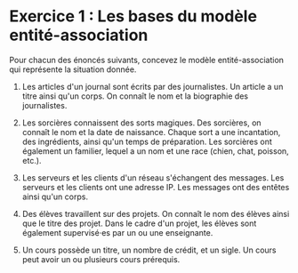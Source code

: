 # Exercice 1 : Les bases du modèle entité-association

Pour chacun des énoncés suivants, concevez le modèle entité-association
qui représente la situation donnée.

1.  Les articles d'un journal sont écrits par des journalistes. Un
    article a un titre ainsi qu'un corps. On connaît le nom et la
    biographie des journalistes.

2.  Les sorcières connaissent des sorts magiques. Des sorcières, on
    connaît le nom et la date de naissance. Chaque sort a une
    incantation, des ingrédients, ainsi qu'un temps de préparation. Les
    sorcières ont également un familier, lequel a un nom et une race
    (chien, chat, poisson, etc.).

3.  Les serveurs et les clients d'un réseau s'échangent des messages.
    Les serveurs et les clients ont une adresse IP. Les messages ont des
    entêtes ainsi qu'un corps.

4.  Des élèves travaillent sur des projets. On connaît le nom des élèves
    ainsi que le titre des projet. Dans le cadre d'un projet, les élèves
    sont également supervisé·es par un ou une enseignante.

5.  Un cours possède un titre, un nombre de crédit, et un sigle. Un
    cours peut avoir un ou plusieurs cours prérequis.
